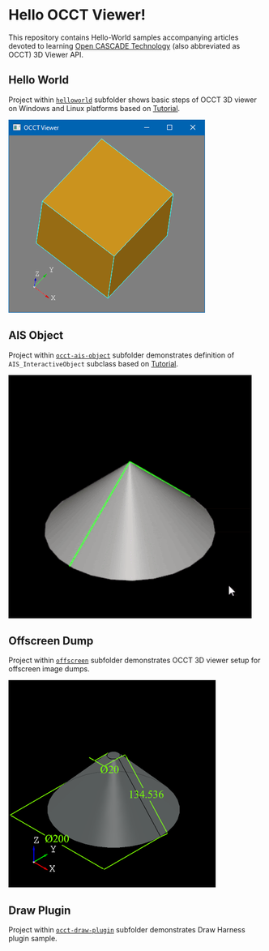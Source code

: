 Hello OCCT Viewer!
==================

This repository contains Hello-World samples accompanying articles devoted to learning [Open CASCADE Technology](https://dev.opencascade.org) (also abbreviated as OCCT) 3D Viewer API.

## Hello World

Project within [`helloworld`](helloworld/) subfolder shows basic steps of OCCT 3D viewer on Windows and Linux platforms
based on [Tutorial](https://unlimited3d.wordpress.com/2021/03/27/occt-minimal-viewer-setup/).

![Hello World screenshot](/images/helloworld.png)

## AIS Object

Project within [`occt-ais-object`](occt-ais-object/) subfolder demonstrates definition of `AIS_InteractiveObject` subclass
based on [Tutorial](https://unlimited3d.wordpress.com/2021/11/16/ais-object-computing-presentation/).

![AIS Object screenshot](/images/occt-ais-object.gif)

## Offscreen Dump

Project within [`offscreen`](offscreen/) subfolder demonstrates OCCT 3D viewer setup for offscreen image dumps.

![Offscreen screenshot](/images/offscreen.png)

## Draw Plugin

Project within [`occt-draw-plugin`](occt-draw-plugin/) subfolder demonstrates Draw Harness plugin sample.
